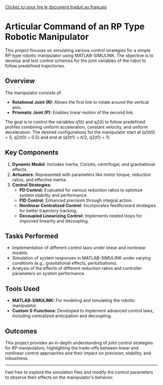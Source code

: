[Clickez ici pour lire le document traduit au français](fr_README.md)

# Articular Command of an RP Type Robotic Manipulator

This project focuses on simulating various control strategies for a simple RP-type robotic manipulator using MATLAB-SIMULINK. The objective is to develop and test control schemes for the joint variables of the robot to follow predefined trajectories. 

## Overview

The manipulator consists of:
- **Rotational Joint (R):** Allows the first link to rotate around the vertical axis.
- **Prismatic Joint (P):** Enables linear motion of the second link.

The goal is to control the variables q1(t) and q2(t) to follow predefined profiles combining uniform acceleration, constant velocity, and uniform deceleration. The desired configurations for the manipulator start at (q1(t0) = 0, q2(t0) = 0.5) and end at (q1(t1) = π/2, q2(t1) = 1).


## Key Components

1. **Dynamic Model:** Includes inertia, Coriolis, centrifugal, and gravitational effects.
2. **Actuators:** Represented with parameters like motor torque, reduction ratios, and effective inertia.
3. **Control Strategies:** 
   - **PD Control:** Evaluated for various reduction ratios to optimize system stability and performance.
   - **PID Control:** Enhanced precision through integral action.
   - **Nonlinear Centralized Control:** Incorporates feedforward strategies for better trajectory tracking.
   - **Decoupled Linearizing Control:** Implements nested loops for improved linearity and decoupling.

## Tasks Performed

- Implementation of different control laws under linear and nonlinear models.
- Simulation of system responses in MATLAB-SIMULINK under varying conditions (e.g., gravitational effects, perturbations).
- Analysis of the effects of different reduction ratios and controller parameters on system performance.

## Tools Used

- **MATLAB-SIMULINK:** For modeling and simulating the robotic manipulator.
- **Custom S-Functions:** Developed to implement advanced control laws, including centralized anticipation and decoupling.

## Outcomes

This project provides an in-depth understanding of joint control strategies for RP manipulators, highlighting the trade-offs between linear and nonlinear control approaches and their impact on precision, stability, and robustness.

---

Feel free to explore the simulation files and modify the control parameters to observe their effects on the manipulator's behavior.
